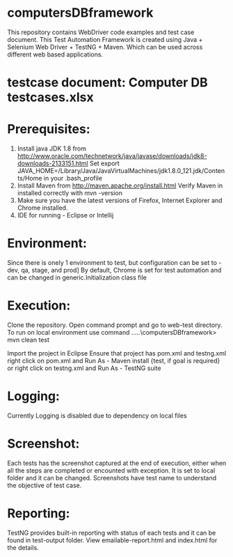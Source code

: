 # computersDBframework
This repository contains WebDriver code examples and test case document. This Test Automation Framework is created using Java + Selenium Web Driver + TestNG + Maven. Which can be used across different web based applications.


# testcase document: Computer DB testcases.xlsx

# Prerequisites:

1. Install java JDK 1.8 from http://www.oracle.com/technetwork/java/javase/downloads/jdk8-downloads-2133151.html
Set export JAVA_HOME=/Library/Java/JavaVirtualMachines/jdk1.8.0_121.jdk/Contents/Home in your .bash_profile
2. Install Maven from http://maven.apache.org/install.html
Verify Maven in installed correctly with mvn -version
3. Make sure you have the latest versions of Firefox, Internet Explorer and Chrome installed.
4. IDE for running - Eclipse or Intellij


# Environment:
Since there is onely 1 environment to test, but configuration can be set to - dev, qa, stage, and prod]
By default, Chrome is set for test automation and can be changed in generic.Initialization class file <Browser>

# Execution:
Clone the repository.
Open command prompt and go to web-test directory.
To run on local environment use command .....\computersDBframework> mvn clean test

Import the project in Eclipse
Ensure that project <computersDBframework> has pom.xml and testng.xml
right click on pom.xml and Run As - Maven install {test, if goal is required}
or 
right click on testng.xml and Run As - TestNG suite

# Logging:
Currently Logging is disabled due to dependency on local files


# Screenshot:
Each tests has the screenshot captured at the end of execution, either when all the steps are completed or encounted with exception.
It is set to <My Documents> local folder and it can be changed.
Screenshots have test name to understand the objective of test case.

# Reporting:
TestNG provides built-in reporting with status of each tests and it can be found in test-output folder.
View emailable-report.html and index.html for the details.

